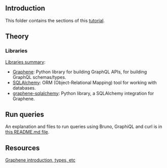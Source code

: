 ## Introduction

This folder contains the sections of this [tutorial](https://docs.graphene-python.org/projects/sqlalchemy/en/latest/starter/).

## Theory

### Libraries

[Libraries summary](https://docs.graphene-python.org/projects/sqlalchemy/en/latest/starter/):

- [Graphene](https://pypi.org/project/graphene/): Python library for building GraphQL APIs, for building GraphQL schemas/types.
- [SQLAlchemy](https://pypi.org/project/SQLAlchemy/): ORM (Object-Relational Mapping) tool for working with databases.
- [graphene-sqlalchemy](https://pypi.org/project/graphene-sqlalchemy/): Python library, a SQLAlchemy integration for Graphene.

## Run queries

An explanation and files to run queries using Bruno, GraphiQL and curl is in [this README.md file](sqlalchemy-flask-tutorial/README.md).

## Resources

[Graphene introduction, types, etc](https://docs.graphene-python.org/en/latest/quickstart/)
